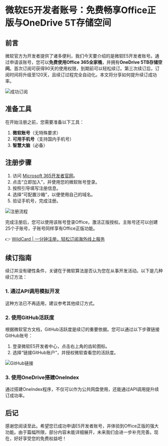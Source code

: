 # 微软E5开发者账号：免费畅享Office正版与OneDrive 5T存储空间

## 前言

微软官方为开发者提供了诸多便利，我们今天要介绍的是微软E5开发者账号。通过申请该账号，您可以**免费使用Office 365全家桶**，并拥有**OneDrive 5TB存储空间**。首次订阅可获得90天的使用权限，到期前可以轻松续订。第三次续订后，订阅时间将升级至120天，且续订过程完全自动化。本文将分享如何提升续订成功率。

![成功订阅](https://bbtdd.com/img/2076979634.webp)

## 准备工具

在开始注册之前，您需要准备以下工具：

1. **微软账号**（无特殊要求）
2. **可用手机号**（支持国内手机号）
3. **智慧大脑**（必备）

## 注册步骤

1. 访问 [Microsoft 365开发者官网](https://developer.microsoft.com/zh-cn/microsoft-365/dev-program)。
2. 点击“立即加入”，并使用您的微软账号登录。
3. 按照引导填写注册信息。
4. 选择“可配置沙箱”，以便使用自己的域名。
5. 验证手机号，完成注册。

![注册流程](https://bbtdd.com/img/396042584.webp)

完成注册后，您可以使用该账号登录Office，激活正版授权。主账号还可以创建25个子账号，子账号同样享有Office正版功能。

👉 [WildCard | 一分钟注册，轻松订阅海外线上服务](https://bbtdd.com/WildCard)

## 续订指南

续订并没有硬性条件，关键在于微软算法是否认为您在从事开发活动。以下是几种续订方法：

### 1. 通过API调用模拟开发

这种方法已不再适用，建议参考其他续订方式。

### 2. 使用GitHub活跃度

根据微软官方文档，GitHub活跃度是续订的重要依据。您可以通过以下步骤链接GitHub账号：

1. 登录微软E5开发者中心，点击右上角的齿轮图标。
2. 选择“链接GitHub账户”，并授权微软查看您的活跃度。

![GitHub链接](https://bbtdd.com/img/817451937.webp)

### 3. 使用OneDrive搭建OneIndex

通过搭建OneIndex程序，不仅可以作为公共网盘使用，还能通过API调用提升续订成功率。

## 后记

感谢您阅读至此。希望您已成功申请E5开发者账号，并体验到Office正版的强大功能。由于篇幅所限，部分内容未能详细展开，未来我们会进一步补充完善。现在，好好享受您的免费权益吧！